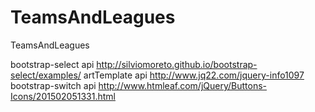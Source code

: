 # TeamsAndLeagues
TeamsAndLeagues

bootstrap-select api http://silviomoreto.github.io/bootstrap-select/examples/
artTemplate api http://www.jq22.com/jquery-info1097
bootstrap-switch api http://www.htmleaf.com/jQuery/Buttons-Icons/201502051331.html